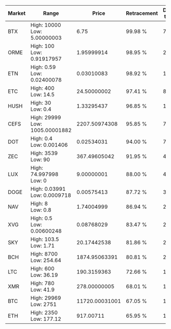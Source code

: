 | Market | Range | Price| Retracement | Doubles to 50% |
| --- | --- | --- | --- | --- |
| BTX | High: 10000<br />Low: 5.00000003 | 6.75 | 99.98 % | 741.11 |
| ORME | High: 100<br />Low: 0.91917957 | 1.95999914 | 98.95 % | 25.74 |
| ETN | High: 0.59<br />Low: 0.02400078 | 0.03010083 | 98.92 % | 10.20 |
| ETC | High: 400<br />Low: 14.5 | 24.50000002 | 97.41 % | 8.46 |
| HUSH | High: 30<br />Low: 0.4 | 1.33295437 | 96.85 % | 11.40 |
| CEFS | High: 29999<br />Low: 1005.00001882 | 2207.50974308 | 95.85 % | 7.02 |
| DOT | High: 0.4<br />Low: 0.001406 | 0.02534031 | 94.00 % | 7.92 |
| ZEC | High: 3539<br />Low: 90 | 367.49605042 | 91.95 % | 4.94 |
| LUX | High: 74.997998<br />Low: 0 | 9.00000001 | 88.00 % | 4.17 |
| DOGE | High: 0.03991<br />Low: 0.0009718 | 0.00575413 | 87.72 % | 3.55 |
| NAV | High: 8<br />Low: 0.8 | 1.74004999 | 86.94 % | 2.53 |
| XVG | High: 0.5<br />Low: 0.00600248 | 0.08768029 | 83.47 % | 2.89 |
| SKY | High: 103.5<br />Low: 1.71 | 20.17442538 | 81.86 % | 2.61 |
| BCH | High: 8700<br />Low: 254.64 | 1874.95063391 | 80.81 % | 2.39 |
| LTC | High: 600<br />Low: 36.19 | 190.3159363 | 72.66 % | 1.67 |
| XMR | High: 780<br />Low: 41.9 | 278.00000005 | 68.01 % | 1.48 |
| BTC | High: 29969<br />Low: 2751 | 11720.00031001 | 67.05 % | 1.40 |
| ETH | High: 2350<br />Low: 177.12 | 917.00711 | 65.95 % | 1.38 |

